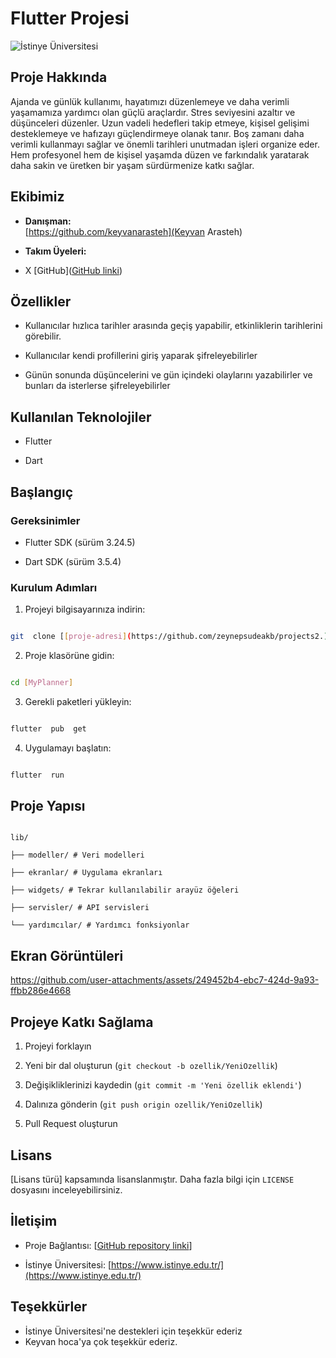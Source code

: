 # Flutter Projesi

  

![İstinye Üniversitesi](https://www.unitededucation.com/linklogoch/istinye-university-logo.png)

  

## Proje Hakkında

Ajanda ve günlük kullanımı, hayatımızı düzenlemeye ve daha verimli yaşamamıza yardımcı olan güçlü araçlardır. Stres seviyesini azaltır ve düşünceleri düzenler. Uzun vadeli hedefleri takip etmeye, kişisel gelişimi desteklemeye ve hafızayı güçlendirmeye olanak tanır. Boş zamanı daha verimli kullanmayı sağlar ve önemli tarihleri unutmadan işleri organize eder. Hem profesyonel hem de kişisel yaşamda düzen ve farkındalık yaratarak daha sakin ve üretken bir yaşam sürdürmenize katkı sağlar.

  

## Ekibimiz

-  **Danışman:**  
[https://github.com/keyvanarasteh](Keyvan Arasteh)


-  **Takım Üyeleri:**

- X [GitHub]([GitHub linki](https://github.com/zeynepsudeakb))

  

## Özellikler

- Kullanıcılar hızlıca tarihler arasında geçiş yapabilir, etkinliklerin tarihlerini görebilir.

- Kullanıcılar kendi profillerini giriş yaparak şifreleyebilirler

- Günün sonunda düşüncelerini ve gün içindeki olaylarını yazabilirler ve bunları da isterlerse şifreleyebilirler

  

## Kullanılan Teknolojiler

- Flutter  

- Dart 



  

## Başlangıç

  

### Gereksinimler

- Flutter SDK (sürüm 3.24.5)

- Dart SDK (sürüm 3.5.4)



  

### Kurulum Adımları

1. Projeyi bilgisayarınıza indirin:

```bash

git  clone [[proje-adresi](https://github.com/zeynepsudeakb/projects2.)]

```

  

2. Proje klasörüne gidin:

```bash

cd [MyPlanner]

```

  

3. Gerekli paketleri yükleyin:

```bash

flutter  pub  get

```

  

4. Uygulamayı başlatın:

```bash

flutter  run

```

  

## Proje Yapısı

```

lib/

├── modeller/ # Veri modelleri

├── ekranlar/ # Uygulama ekranları

├── widgets/ # Tekrar kullanılabilir arayüz öğeleri

├── servisler/ # API servisleri

└── yardımcılar/ # Yardımcı fonksiyonlar

```

  

## Ekran Görüntüleri



  

https://github.com/user-attachments/assets/249452b4-ebc7-424d-9a93-ffbb286e4668



## Projeye Katkı Sağlama

1. Projeyi forklayın

2. Yeni bir dal oluşturun (`git checkout -b ozellik/YeniOzellik`)

3. Değişikliklerinizi kaydedin (`git commit -m 'Yeni özellik eklendi'`)

4. Dalınıza gönderin (`git push origin ozellik/YeniOzellik`)

5. Pull Request oluşturun

  

## Lisans

[Lisans türü] kapsamında lisanslanmıştır. Daha fazla bilgi için `LICENSE` dosyasını inceleyebilirsiniz.

  

## İletişim

- Proje Bağlantısı: [[GitHub repository linki](https://github.com/zeynepsudeakb/projects2.)]

- İstinye Üniversitesi: [https://www.istinye.edu.tr/](https://www.istinye.edu.tr/)

  

## Teşekkürler

- İstinye Üniversitesi'ne destekleri için teşekkür ederiz
- Keyvan hoca'ya çok teşekkür ederiz.
